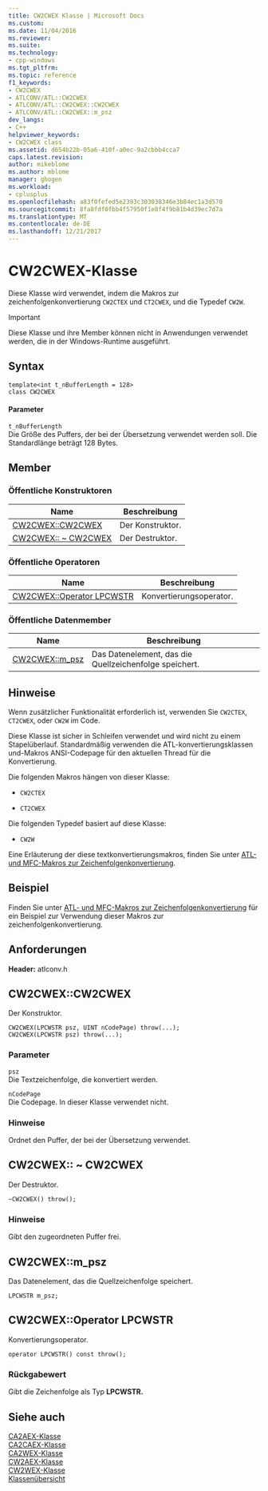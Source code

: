 ```yaml
---
title: CW2CWEX Klasse | Microsoft Docs
ms.custom: 
ms.date: 11/04/2016
ms.reviewer: 
ms.suite: 
ms.technology:
- cpp-windows
ms.tgt_pltfrm: 
ms.topic: reference
f1_keywords:
- CW2CWEX
- ATLCONV/ATL::CW2CWEX
- ATLCONV/ATL::CW2CWEX::CW2CWEX
- ATLCONV/ATL::CW2CWEX::m_psz
dev_langs:
- C++
helpviewer_keywords:
- CW2CWEX class
ms.assetid: d654b22b-05a6-410f-a0ec-9a2cbbb4cca7
caps.latest.revision: 
author: mikeblome
ms.author: mblome
manager: ghogen
ms.workload:
- cplusplus
ms.openlocfilehash: a83f0fefed5e2393c303038346e3b84ec1a3d570
ms.sourcegitcommit: 8fa8fdf0fbb4f57950f1e8f4f9b81b4d39ec7d7a
ms.translationtype: MT
ms.contentlocale: de-DE
ms.lasthandoff: 12/21/2017
---
```

# <a name="cw2cwex-class"></a>CW2CWEX-Klasse
Diese Klasse wird verwendet, indem die Makros zur zeichenfolgenkonvertierung `CW2CTEX` und `CT2CWEX`, und die Typedef `CW2W`.  
  
> [!IMPORTANT]
>  Diese Klasse und ihre Member können nicht in Anwendungen verwendet werden, die in der Windows-Runtime ausgeführt.  
  
## <a name="syntax"></a>Syntax  
  
```
template<int t_nBufferLength = 128>  
class CW2CWEX
```  
  
#### <a name="parameters"></a>Parameter  
 `t_nBufferLength`  
 Die Größe des Puffers, der bei der Übersetzung verwendet werden soll. Die Standardlänge beträgt 128 Bytes.  
  
## <a name="members"></a>Member  
  
### <a name="public-constructors"></a>Öffentliche Konstruktoren  
  
|Name|Beschreibung|  
|----------|-----------------|  
|[CW2CWEX::CW2CWEX](#cw2cwex)|Der Konstruktor.|  
|[CW2CWEX:: ~ CW2CWEX](#dtor)|Der Destruktor.|  
  
### <a name="public-operators"></a>Öffentliche Operatoren  
  
|Name|Beschreibung|  
|----------|-----------------|  
|[CW2CWEX::Operator LPCWSTR](#operator_lpcwstr)|Konvertierungsoperator.|  
  
### <a name="public-data-members"></a>Öffentliche Datenmember  
  
|Name|Beschreibung|  
|----------|-----------------|  
|[CW2CWEX::m_psz](#m_psz)|Das Datenelement, das die Quellzeichenfolge speichert.|  
  
## <a name="remarks"></a>Hinweise  
 Wenn zusätzlicher Funktionalität erforderlich ist, verwenden Sie `CW2CTEX`, `CT2CWEX`, oder `CW2W` im Code.  
  
 Diese Klasse ist sicher in Schleifen verwendet und wird nicht zu einem Stapelüberlauf. Standardmäßig verwenden die ATL-konvertierungsklassen und-Makros ANSI-Codepage für den aktuellen Thread für die Konvertierung.  
  
 Die folgenden Makros hängen von dieser Klasse:  
  
- `CW2CTEX`  
  
- `CT2CWEX`  
  
 Die folgenden Typedef basiert auf diese Klasse:  
  
- `CW2W`  
  
 Eine Erläuterung der diese textkonvertierungsmakros, finden Sie unter [ATL- und MFC-Makros zur Zeichenfolgenkonvertierung](string-conversion-macros.md).  
  
## <a name="example"></a>Beispiel  
 Finden Sie unter [ATL- und MFC-Makros zur Zeichenfolgenkonvertierung](string-conversion-macros.md) für ein Beispiel zur Verwendung dieser Makros zur zeichenfolgenkonvertierung.  
  
## <a name="requirements"></a>Anforderungen  
 **Header:** atlconv.h  
  
##  <a name="cw2cwex"></a>CW2CWEX::CW2CWEX  
 Der Konstruktor.  
  
```
CW2CWEX(LPCWSTR psz, UINT nCodePage) throw(...);  
CW2CWEX(LPCWSTR psz) throw(...);
```  
  
### <a name="parameters"></a>Parameter  
 `psz`  
 Die Textzeichenfolge, die konvertiert werden.  
  
 `nCodePage`  
 Die Codepage. In dieser Klasse verwendet nicht.  
  
### <a name="remarks"></a>Hinweise  
 Ordnet den Puffer, der bei der Übersetzung verwendet.  
  
##  <a name="dtor"></a>CW2CWEX:: ~ CW2CWEX  
 Der Destruktor.  
  
```
~CW2CWEX() throw();
```  
  
### <a name="remarks"></a>Hinweise  
 Gibt den zugeordneten Puffer frei.  
  
##  <a name="m_psz"></a>CW2CWEX::m_psz  
 Das Datenelement, das die Quellzeichenfolge speichert.  
  
```
LPCWSTR m_psz;
```  
  
##  <a name="operator_lpcwstr"></a>CW2CWEX::Operator LPCWSTR  
 Konvertierungsoperator.  
  
```  
operator LPCWSTR() const throw();
```  
  
### <a name="return-value"></a>Rückgabewert  
 Gibt die Zeichenfolge als Typ **LPCWSTR.**  
  
## <a name="see-also"></a>Siehe auch  
 [CA2AEX-Klasse](../../atl/reference/ca2aex-class.md)   
 [CA2CAEX-Klasse](../../atl/reference/ca2caex-class.md)   
 [CA2WEX-Klasse](../../atl/reference/ca2wex-class.md)   
 [CW2AEX-Klasse](../../atl/reference/cw2aex-class.md)   
 [CW2WEX-Klasse](../../atl/reference/cw2wex-class.md)   
 [Klassenübersicht](../../atl/atl-class-overview.md)
